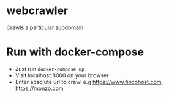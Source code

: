 # webcrawler
Crawls a particular subdomain

# Run with docker-compose
- Just run `docker-compose up`
- Visit localhost:8000 on your browser
- Enter absolute url to crawl e.g https://www.fincohost.com, https://monzo.com
